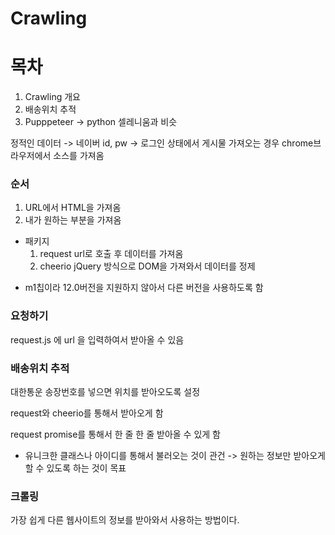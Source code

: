 # Crawling

# 목차

1. Crawling 개요
1. 배송위치 추적
1. Pupppeteer -> python 셀레니움과 비슷

정적인 데이터 -> 네이버 id, pw -> 로그인 상태에서 게시물 가져오는 경우
chrome브라우저에서 소스를 가져옴

### 순서

1. URL에서 HTML을 가져옴
1. 내가 원하는 부분을 가져옴

- 패키지
  1. request
     url로 호출 후 데이터를 가져옴
  2. cheerio
     jQuery 방식으로 DOM을 가져와서 데이터를 정제

* m1칩이라 12.0버전을 지원하지 않아서 다른 버전을 사용하도록 함

### 요청하기

request.js 에 url 을 입력하여서 받아올 수 있음

### 배송위치 추적

대한통운 송장번호를 넣으면 위치를 받아오도록 설정

request와 cheerio를 통해서 받아오게 함

request promise를 통해서 한 줄 한 줄 받아올 수 있게 함

- 유니크한 클래스나 아이디를 통해서 불러오는 것이 관건
  -> 원하는 정보만 받아오게 할 수 있도록 하는 것이 목표

### 크롤링

가장 쉽게 다른 웹사이트의 정보를 받아와서 사용하는 방법이다.
